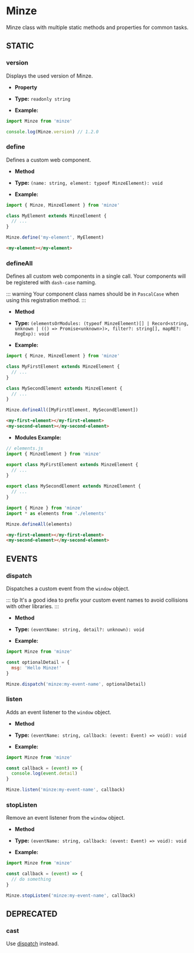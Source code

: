 # Minze

Minze class with multiple static methods and properties for common tasks.

## STATIC

### version <Badge type="tip" text="^1.0.0" />

Displays the used version of Minze.

- **Property**

- **Type:** `readonly string`

- **Example:**

```js
import Minze from 'minze'

console.log(Minze.version) // 1.2.0
```

### define <Badge type="tip" text="^1.0.0" />

Defines a custom web component.

- **Method**

- **Type:** `(name: string, element: typeof MinzeElement): void`

- **Example:**

```js
import { Minze, MinzeElement } from 'minze'

class MyElement extends MinzeElement {
  // ...
}

Minze.define('my-element', MyElement)
```

```html
<my-element></my-element>
```

### defineAll <Badge type="tip" text="^1.0.0" />

Defines all custom web components in a single call. Your components will be registered with `dash-case` naming.

::: warning
Your component class names should be in `PascalCase` when using this registration method.
:::

- **Method**

- **Type:** `(elementsOrModules: (typeof MinzeElement)[] | Record<string, unknown | (() => Promise<unknown>)>, filter?: string[], mapRE?: RegExp): void`

- **Example:**

```js
import { Minze, MinzeElement } from 'minze'

class MyFirstElement extends MinzeElement {
  // ...
}

class MySecondElement extends MinzeElement {
  // ...
}

Minze.defineAll([MyFirstElement, MySecondElement])
```

<!-- prettier-ignore-start -->
```html
<my-first-element></my-first-element>
<my-second-element></my-second-element>
```
<!-- prettier-ignore-end -->

- **Modules Example:**

```js
// elements.js
import { MinzeElement } from 'minze'

export class MyFirstElement extends MinzeElement {
  // ...
}

export class MySecondElement extends MinzeElement {
  // ...
}
```

```js
import { Minze } from 'minze'
import * as elements from './elements'

Minze.defineAll(elements)
```

<!-- prettier-ignore-start -->
```html
<my-first-element></my-first-element>
<my-second-element></my-second-element>
```
<!-- prettier-ignore-end -->

## EVENTS

### dispatch <Badge type="tip" text="^1.3.2" />

Dispatches a custom event from the `window` object.

::: tip
It's a good idea to prefix your custom event names to avoid collisions with other libraries.
:::

- **Method**

- **Type:** `(eventName: string, detail?: unknown): void`

- **Example:**

```js
import Minze from 'minze'

const optionalDetail = {
  msg: 'Hello Minze!'
}

Minze.dispatch('minze:my-event-name', optionalDetail)
```

### listen <Badge type="tip" text="^1.0.0" />

Adds an event listener to the `window` object.

- **Method**

- **Type:** `(eventName: string, callback: (event: Event) => void): void`

- **Example:**

```js
import Minze from 'minze'

const callback = (event) => {
  console.log(event.detail)
}

Minze.listen('minze:my-event-name', callback)
```

### stopListen <Badge type="tip" text="^1.0.0" />

Remove an event listener from the `window` object.

- **Method**

- **Type:** `(eventName: string, callback: (event: Event) => void): void`

- **Example:**

```js
import Minze from 'minze'

const callback = (event) => {
  // do something
}

Minze.stopListen('minze:my-event-name', callback)
```

## DEPRECATED

### cast <Badge type="warning" text="deprecated" />

Use [dispatch](/api/minze#dispatch) instead.

